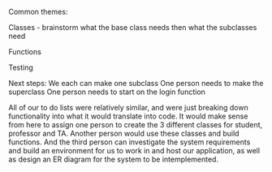Common themes:

Classes - brainstorm what the base class needs then what the subclasses need

Functions

Testing


Next steps:
  We each can make one subclass
  One person needs to make the superclass
  One person needs to start on the login function

All of our to do lists were relatively similar, and were just breaking down functionality into what it would translate into code. It would make sense from here to assign one person to create the 3 different classes for student, professor and TA. Another person would use these classes and build functions. And the third person can investigate the system requirements and build an environment for us to work in and host our application, as well as design an ER diagram for the system to be intemplemented. 
